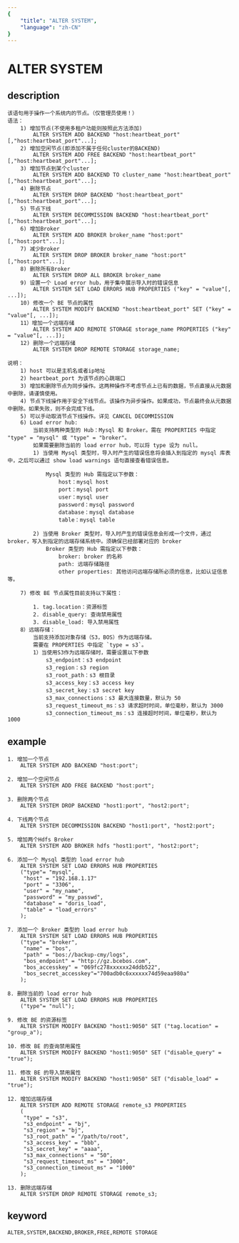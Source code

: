 ```yaml
---
{
    "title": "ALTER SYSTEM",
    "language": "zh-CN"
}
---
```


<!-- 
Licensed to the Apache Software Foundation (ASF) under one
or more contributor license agreements.  See the NOTICE file
distributed with this work for additional information
regarding copyright ownership.  The ASF licenses this file
to you under the Apache License, Version 2.0 (the
"License"); you may not use this file except in compliance
with the License.  You may obtain a copy of the License at

  http://www.apache.org/licenses/LICENSE-2.0

Unless required by applicable law or agreed to in writing,
software distributed under the License is distributed on an
"AS IS" BASIS, WITHOUT WARRANTIES OR CONDITIONS OF ANY
KIND, either express or implied.  See the License for the
specific language governing permissions and limitations
under the License.
-->

# ALTER SYSTEM
## description

    该语句用于操作一个系统内的节点。（仅管理员使用！）
    语法：
        1) 增加节点(不使用多租户功能则按照此方法添加)
            ALTER SYSTEM ADD BACKEND "host:heartbeat_port"[,"host:heartbeat_port"...];
        2) 增加空闲节点(即添加不属于任何cluster的BACKEND)
            ALTER SYSTEM ADD FREE BACKEND "host:heartbeat_port"[,"host:heartbeat_port"...];
        3) 增加节点到某个cluster
            ALTER SYSTEM ADD BACKEND TO cluster_name "host:heartbeat_port"[,"host:heartbeat_port"...];
        4) 删除节点
            ALTER SYSTEM DROP BACKEND "host:heartbeat_port"[,"host:heartbeat_port"...];
        5) 节点下线
            ALTER SYSTEM DECOMMISSION BACKEND "host:heartbeat_port"[,"host:heartbeat_port"...];
        6) 增加Broker
            ALTER SYSTEM ADD BROKER broker_name "host:port"[,"host:port"...];
        7) 减少Broker
            ALTER SYSTEM DROP BROKER broker_name "host:port"[,"host:port"...];
        8) 删除所有Broker
            ALTER SYSTEM DROP ALL BROKER broker_name
        9) 设置一个 Load error hub，用于集中展示导入时的错误信息
            ALTER SYSTEM SET LOAD ERRORS HUB PROPERTIES ("key" = "value"[, ...]);
        10) 修改一个 BE 节点的属性
            ALTER SYSTEM MODIFY BACKEND "host:heartbeat_port" SET ("key" = "value"[, ...]);
        11）增加一个远端存储
            ALTER SYSTEM ADD REMOTE STORAGE storage_name PROPERTIES ("key" = "value"[, ...]);
        12) 删除一个远端存储
            ALTER SYSTEM DROP REMOTE STORAGE storage_name;

    说明：
        1) host 可以是主机名或者ip地址
        2) heartbeat_port 为该节点的心跳端口
        3) 增加和删除节点为同步操作。这两种操作不考虑节点上已有的数据，节点直接从元数据中删除，请谨慎使用。
        4) 节点下线操作用于安全下线节点。该操作为异步操作。如果成功，节点最终会从元数据中删除。如果失败，则不会完成下线。
        5) 可以手动取消节点下线操作。详见 CANCEL DECOMMISSION
        6) Load error hub:
            当前支持两种类型的 Hub：Mysql 和 Broker。需在 PROPERTIES 中指定 "type" = "mysql" 或 "type" = "broker"。
            如果需要删除当前的 load error hub，可以将 type 设为 null。
            1) 当使用 Mysql 类型时，导入时产生的错误信息将会插入到指定的 mysql 库表中，之后可以通过 show load warnings 语句直接查看错误信息。
               
                Mysql 类型的 Hub 需指定以下参数：
                    host：mysql host
                    port：mysql port
                    user：mysql user
                    password：mysql password
                    database：mysql database
                    table：mysql table

            2) 当使用 Broker 类型时，导入时产生的错误信息会形成一个文件，通过 broker，写入到指定的远端存储系统中。须确保已经部署对应的 broker
                Broker 类型的 Hub 需指定以下参数：
                    broker: broker 的名称
                    path: 远端存储路径
                    other properties: 其他访问远端存储所必须的信息，比如认证信息等。

        7) 修改 BE 节点属性目前支持以下属性：

            1. tag.location：资源标签
            2. disable_query: 查询禁用属性
            3. disable_load: 导入禁用属性
        8）远端存储：
            当前支持添加对象存储（S3，BOS）作为远端存储。
            需要在 PROPERTIES 中指定 `type = s3`。
            1）当使用S3作为远端存储时，需要设置以下参数
                s3_endpoint：s3 endpoint
                s3_region：s3 region
                s3_root_path：s3 根目录
                s3_access_key：s3 access key
                s3_secret_key：s3 secret key
                s3_max_connections：s3 最大连接数量，默认为 50
                s3_request_timeout_ms：s3 请求超时时间，单位毫秒，默认为 3000
                s3_connection_timeout_ms：s3 连接超时时间，单位毫秒，默认为 1000
        
## example

    1. 增加一个节点
        ALTER SYSTEM ADD BACKEND "host:port";

    2. 增加一个空闲节点
        ALTER SYSTEM ADD FREE BACKEND "host:port";
        
    3. 删除两个节点
        ALTER SYSTEM DROP BACKEND "host1:port", "host2:port";
        
    4. 下线两个节点
        ALTER SYSTEM DECOMMISSION BACKEND "host1:port", "host2:port";

    5. 增加两个Hdfs Broker
        ALTER SYSTEM ADD BROKER hdfs "host1:port", "host2:port";

    6. 添加一个 Mysql 类型的 load error hub
        ALTER SYSTEM SET LOAD ERRORS HUB PROPERTIES
        ("type"= "mysql",
         "host" = "192.168.1.17"
         "port" = "3306",
         "user" = "my_name",
         "password" = "my_passwd",
         "database" = "doris_load",
         "table" = "load_errors"
        );

    7. 添加一个 Broker 类型的 load error hub
        ALTER SYSTEM SET LOAD ERRORS HUB PROPERTIES
        ("type"= "broker",
         "name" = "bos",
         "path" = "bos://backup-cmy/logs",
         "bos_endpoint" = "http://gz.bcebos.com",
         "bos_accesskey" = "069fc278xxxxxx24ddb522",
         "bos_secret_accesskey"="700adb0c6xxxxxx74d59eaa980a"
        );

    8. 删除当前的 load error hub
        ALTER SYSTEM SET LOAD ERRORS HUB PROPERTIES
        ("type"= "null");

    9. 修改 BE 的资源标签
        ALTER SYSTEM MODIFY BACKEND "host1:9050" SET ("tag.location" = "group_a");
    
    10. 修改 BE 的查询禁用属性
        ALTER SYSTEM MODIFY BACKEND "host1:9050" SET ("disable_query" = "true");
        
    11. 修改 BE 的导入禁用属性
        ALTER SYSTEM MODIFY BACKEND "host1:9050" SET ("disable_load" = "true"); 
       
    12. 增加远端存储
        ALTER SYSTEM ADD REMOTE STORAGE remote_s3 PROPERTIES
        (
         "type" = "s3",
         "s3_endpoint" = "bj",
         "s3_region" = "bj",
         "s3_root_path" = "/path/to/root",
         "s3_access_key" = "bbb",
         "s3_secret_key" = "aaaa",
         "s3_max_connections" = "50",
         "s3_request_timeout_ms" = "3000",
         "s3_connection_timeout_ms" = "1000"
        );

    13. 删除远端存储
        ALTER SYSTEM DROP REMOTE STORAGE remote_s3;

## keyword
    ALTER,SYSTEM,BACKEND,BROKER,FREE,REMOTE STORAGE

